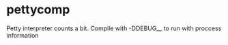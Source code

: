 # pettycomp
Petty interpreter counts a bit.
Compile with -DDEBUG__ to run with proccess information
